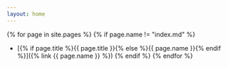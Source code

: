 ```yaml
---
layout: home
---
```


{% for page in site.pages %}
{% if page.name != "index.md" %}
- [{% if page.title %}{{ page.title }}{% else %}{{ page.name }}{% endif %}]({% link {{ page.name }} %})
{% endif %}
{% endfor %}

